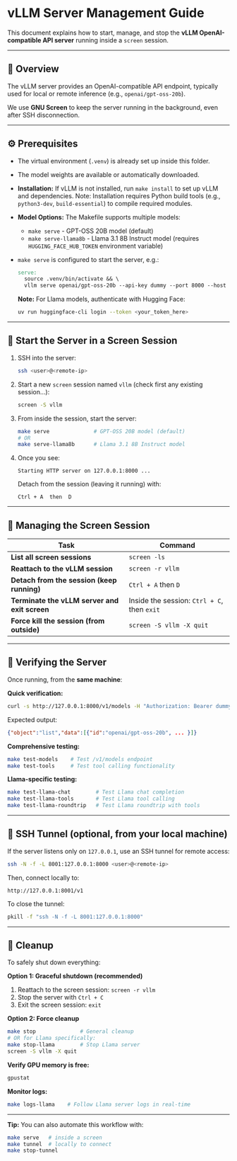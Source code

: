 # vLLM Server Management Guide

This document explains how to start, manage, and stop the **vLLM OpenAI-compatible API server** running inside a `screen` session.

---

## 🧠 Overview

The vLLM server provides an OpenAI-compatible API endpoint, typically used for local or remote inference (e.g., `openai/gpt-oss-20b`).

We use **GNU Screen** to keep the server running in the background, even after SSH disconnection.

---

## ⚙️ Prerequisites

- The virtual environment (`.venv`) is already set up inside this folder.
- The model weights are available or automatically downloaded.
- **Installation:** If vLLM is not installed, run `make install` to set up vLLM and dependencies. Note: Installation requires Python build tools (e.g., `python3-dev`, `build-essential`) to compile required modules.
- **Model Options:** The Makefile supports multiple models:
  - `make serve` - GPT-OSS 20B model (default)
  - `make serve-llama8b` - Llama 3.1 8B Instruct model (requires `HUGGING_FACE_HUB_TOKEN` environment variable)
- `make serve` is configured to start the server, e.g.:

  ```makefile
  serve:
  	source .venv/bin/activate && \
  	vllm serve openai/gpt-oss-20b --api-key dummy --port 8000 --host 127.0.0.1
  ```

   **Note:** For Llama models, authenticate with Hugging Face:
   ```bash
   uv run huggingface-cli login --token <your_token_here>
   ```

---

## 🚀 Start the Server in a Screen Session

1. SSH into the server:
   ```bash
   ssh <user>@<remote-ip>
   ```

2. Start a new `screen` session named `vllm` (check first any existing session...):
   ```bash
   screen -S vllm
   ```

3. From inside the session, start the server:
   ```bash
   make serve              # GPT-OSS 20B model (default)
   # OR
   make serve-llama8b      # Llama 3.1 8B Instruct model
   ```

4. Once you see:
   ```
   Starting HTTP server on 127.0.0.1:8000 ...
   ```
   Detach from the session (leaving it running) with:
   ```
   Ctrl + A  then  D
   ```

---

## 🦯 Managing the Screen Session

| Task | Command |
|------|----------|
| **List all screen sessions** | `screen -ls` |
| **Reattach to the vLLM session** | `screen -r vllm` |
| **Detach from the session (keep running)** | `Ctrl + A` then `D` |
| **Terminate the vLLM server and exit screen** | Inside the session: `Ctrl + C`, then `exit` |
| **Force kill the session (from outside)** | `screen -S vllm -X quit` |

---

## 🧪 Verifying the Server

Once running, from the **same machine**:

**Quick verification:**
```bash
curl -s http://127.0.0.1:8000/v1/models -H "Authorization: Bearer dummy"
```

Expected output:
```json
{"object":"list","data":[{"id":"openai/gpt-oss-20b", ... }]}
```

**Comprehensive testing:**
```bash
make test-models    # Test /v1/models endpoint
make test-tools     # Test tool calling functionality
```

**Llama-specific testing:**
```bash
make test-llama-chat        # Test Llama chat completion
make test-llama-tools       # Test Llama tool calling
make test-llama-roundtrip   # Test Llama roundtrip with tools
```

---

## 🔐 SSH Tunnel (optional, from your local machine)

If the server listens only on `127.0.0.1`, use an SSH tunnel for remote access:

```bash
ssh -N -f -L 8001:127.0.0.1:8000 <user>@<remote-ip>
```

Then, connect locally to:
```
http://127.0.0.1:8001/v1
```

To close the tunnel:
```bash
pkill -f "ssh -N -f -L 8001:127.0.0.1:8000"
```

---

## 🧹 Cleanup

To safely shut down everything:

**Option 1: Graceful shutdown (recommended)**
1. Reattach to the screen session: `screen -r vllm`
2. Stop the server with `Ctrl + C`
3. Exit the screen session: `exit`

**Option 2: Force cleanup**
```bash
make stop              # General cleanup
# OR for Llama specifically:
make stop-llama        # Stop Llama server
screen -S vllm -X quit
```

**Verify GPU memory is free:**
```bash
gpustat
```

**Monitor logs:**
```bash
make logs-llama    # Follow Llama server logs in real-time
```

---

**Tip:** You can also automate this workflow with:
```bash
make serve   # inside a screen
make tunnel  # locally to connect
make stop-tunnel
```
